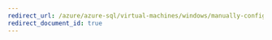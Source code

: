 ```yaml
---
redirect_url: /azure/azure-sql/virtual-machines/windows/manually-configure-failover-cluster-instance-storage-spaces-direct
redirect_document_id: true
---
```

